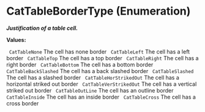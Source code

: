 # CatTableBorderType (Enumeration)

**_Justification of a table cell._**

**Values:**

` CatTableNone`      The cell has none border
` CatTableLeft`      The cell has a left border
` CatTableTop`      The cell has a top border
` CatTableRight`      The cell has a right border
` CatTableBottom`      The cell has a bottom border
` CatTableBackSlashed`      The cell has a back slashed border
` CatTableSlashed`      The cell has a slashed border
` CatTableHorStrikedOut`      The cell has a horizontal striked out border
` CatTableVerStrikedOut`      The cell has a vertical striked out border
` CatTableOutLine`      The cell has an outline border
` CatTableInside`      The cell has an inside border
` CatTableCross`      The cell has a cross border